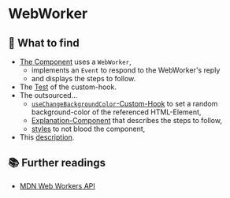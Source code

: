 # WebWorker

## 👀 What to find

- [The Component](WebWorker.tsx) uses a `WebWorker`,
  - implements an `Event` to respond to the WebWorker's reply
  - and displays the steps to follow.
- The [Test](useChangeBackgroundColor.test.ts) of the custom-hook.
- The outsourced…
  - [`useChangeBackgroundColor`-Custom-Hook](useChangeBackgroundColor.ts) to set a random background-color of the referenced HTML-Element,
  - [Explanation-Component](Explanation.tsx) that describes the steps to follow,
  - [styles](styles.css) to not blood the component,
- This [description](README.md).

## 📚 Further readings

- [MDN Web Workers API](https://developer.mozilla.org/en-US/docs/Web/API/Web_Workers_API)
